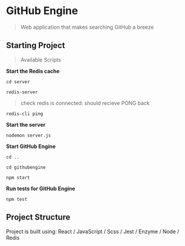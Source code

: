# GitHub Engine

> Web application that makes searching GitHub a breeze

## Starting Project

> Available Scripts

**Start the Redis cache**

`cd server`

`redis-server`

> check redis is connected: should recieve PONG back

`redis-cli ping`

**Start the server**

`nodemon server.js`

**Start GitHub Engine**

`cd ..`

`cd githubengine`

`npm start`

**Run tests for GitHub Engine**

`npm test`

## Project Structure

Project is built using: React / JavaScript / Scss / Jest / Enzyme / Node / Redis
